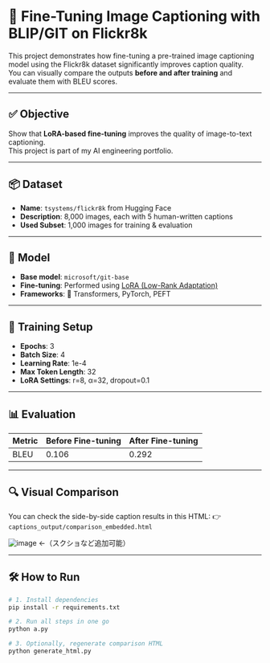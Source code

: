 # 📸 Fine-Tuning Image Captioning with BLIP/GIT on Flickr8k

This project demonstrates how fine-tuning a pre-trained image captioning model using the Flickr8k dataset significantly improves caption quality.  
You can visually compare the outputs **before and after training** and evaluate them with BLEU scores.

---

## ✅ Objective

Show that **LoRA-based fine-tuning** improves the quality of image-to-text captioning.  
This project is part of my AI engineering portfolio.

---

## 📦 Dataset

- **Name**: `tsystems/flickr8k` from Hugging Face
- **Description**: 8,000 images, each with 5 human-written captions
- **Used Subset**: 1,000 images for training & evaluation

---

## 🤖 Model

- **Base model**: `microsoft/git-base`  
- **Fine-tuning**: Performed using [LoRA (Low-Rank Adaptation)](https://arxiv.org/abs/2106.09685)  
- **Frameworks**: 🤗 Transformers, PyTorch, PEFT

---

## 🔁 Training Setup

- **Epochs**: 3  
- **Batch Size**: 4  
- **Learning Rate**: 1e-4  
- **Max Token Length**: 32  
- **LoRA Settings**: r=8, α=32, dropout=0.1

---

## 📊 Evaluation

| Metric | Before Fine-tuning | After Fine-tuning |
|--------|--------------------|-------------------|
| BLEU   | 0.106              | 0.292             |

---

## 🔍 Visual Comparison

You can check the side-by-side caption results in this HTML:
👉 `captions_output/comparison_embedded.html`

![image](./assets/sample_comparison.png) ←（スクショなど追加可能）

---

## 🛠 How to Run

```bash
# 1. Install dependencies
pip install -r requirements.txt

# 2. Run all steps in one go
python a.py

# 3. Optionally, regenerate comparison HTML
python generate_html.py
